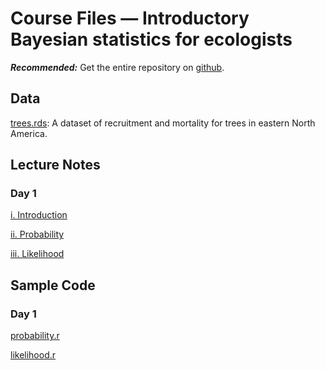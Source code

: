 # Course Files — Introductory Bayesian statistics for ecologists

***Recommended:*** Get the entire repository on [github](https://github.com/mtalluto/BayesCourseIGB2018).

## Data

[trees.rds](https://github.com/mtalluto/BayesCourseIGB2018/blob/master/data/trees.rds): A dataset of recruitment and mortality for trees in eastern North America.

## Lecture Notes

### Day 1
[i. Introduction](https://github.com/mtalluto/BayesCourseIGB2018/blob/master/lectures/day1/1_i_course_intro.pdf)

[ii. Probability](https://github.com/mtalluto/BayesCourseIGB2018/blob/master/lectures/day1/1_ii_probability.pdf)

[iii. Likelihood](https://github.com/mtalluto/BayesCourseIGB2018/blob/master/lectures/day1/1_iii_likelihood.pdf)

## Sample Code

### Day 1

[probability.r](https://github.com/mtalluto/BayesCourseIGB2018/blob/master/code/1_ii_probability.r)

[likelihood.r](https://github.com/mtalluto/BayesCourseIGB2018/blob/master/code/1_iii_likelihood.r)
